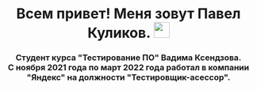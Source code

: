 <h1 align="center">Всем привет! Меня зовут Павел Куликов.
<img src="https://github.com/blackcater/blackcater/raw/main/images/Hi.gif" height="32"/></h1>
<h3 align="center">Студент курса "Тестирование ПО" Вадима Ксендзова.<br>С ноября 2021 года по март 2022 года работал в компании "Яндекс" на должности "Тестировщик-асессор".</h3>
